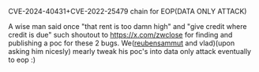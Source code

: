 CVE-2024-40431+CVE-2022-25479 chain for EOP(DATA ONLY ATTACK) 

A wise man said once "that rent is too damn high" and "give credit where credit is due" such shoutout to https://x.com/zwclose for finding and publishing a poc for these 2 bugs. We([reubensammut](https://x.com/reubensammut) and vlad)(upon asking him nicesly) mearly tweak his poc's into data only attack eventually to eop :)  
